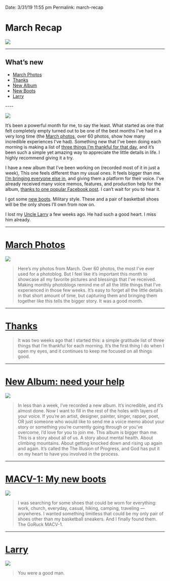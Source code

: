 
Date: 3/31/19 11:55 pm
Permalink: march-recap

# March Recap

![][image-1]

---- 

## What’s new

- [March Photos][1]
- [Thanks][2]
- [New Album][3]
- [New Boots][4]
- [Larry][5]

\----  

![][image-2]

It’s been a powerful month for me, to say the least. What started as one that felt completely empty turned out to be one of the best months I’ve had in a very long time (the [March photos][6], over 60 photos, show how many incredible experiences I’ve had). Something new that I’ve been doing each morning is making a list of [three things I’m thankful for that day][7], and it’s been such a simple yet amazing way to appreciate the little details in life. I highly recommend giving it a try. 

I have a new album that I’ve been working on (recorded most of it in just a week), This one feels different than my usual ones. It feels bigger than me. [I’m bringing everyone else in][8], and giving them a platform for their voice. I've already received many voice memos, features, and production help for the album, [thanks to one popular Facebook post][9]. I can’t wait for you to hear it.

I got some [new boots][10]. Military style. These and a pair of basketball shoes will be the only shoes I’ll own from now on.

I lost my [Uncle Larry][11] a few weeks ago. He had such a good heart. I miss him already.

---- 

# [March Photos][12]

![][image-3]

> Here’s my photos from March. Over 60 photos, the most I’ve ever used for a photoblog. But I feel like it’s important this month to showcase all my favorite pictures and blessings that I’ve received. Making monthly photoblogs remind me of all the little things that I’ve experienced in those few weeks. It’s easy to forget all the little details in that short amount of time, but capturing them and bringing them together like this tells the bigger story. It was a good month.

---- 

# [Thanks][13]

> It was two weeks ago that I started this: a simple gratitude list of three things that I’m thankful for each morning. It’s the first thing I do when I open my eyes, and it continues to keep me focused on all things good.

---- 

# [New Album: need your help][14]

![][image-4]

> In less than a week, I’ve recorded a new album. It’s incredible, and it’s almost done. Now I want to fill in the rest of the holes with layers of your voice. If you’re an artist, designer, painter, singer, rapper, poet, OR just someone who would like to send me a voice memo about your story or something you’re currently going through or you’ve overcome, I’d love for you to join me. This album is bigger than me. This is a story about all of us. A story about mental health. About climbing mountains. About getting knocked down and rising up again and again. It’s called the The Illusion of Progress, and God has put it on my heart to have you involved in the process.

---- 

# [MACV-1: My new boots][15]

![][image-5]

> I was searching for some shoes that could be worn for everything: work, church, everyday, casual, hiking, camping, traveling — anywheres. I wanted something limitless that could be my only pair of shoes other than my basketball sneakers. And I finally found them. The GoRuck MACV-1.

---- 

# [Larry][16]

![][image-6]

> You were a good man.

[1]:	/march-photos
[2]:	/thanks
[3]:	/new-album-need-your-help
[4]:	/macv-1-my-new-boots
[5]:	/larry
[6]:	/march-photos
[7]:	/thanks
[8]:	/new-album-need-your-help
[9]:	https://www.facebook.com/502651204/posts/10155818028496205?sfns=mo
[10]:	https://nashp.com/macv-1-my-new-boots
[11]:	/larry
[12]:	/march-photos
[13]:	/thanks
[14]:	/new-album-need-your-help
[15]:	https://nashp.com/macv-1-my-new-boots
[16]:	/larry

[image-1]:	https://i.imgur.com/SvYrSr8.jpg
[image-2]:	https://i.imgur.com/at4CHK1.jpg
[image-3]:	https://nashp.com/_image_cache/30efd1ed-4a86-43a8-9dc3-3f80ca0c1d21.jpg
[image-4]:	https://nashp.com/_image_cache/1d325701-2c31-4ec1-8e40-d9d74e3ed88c.png
[image-5]:	https://nashp.com/_image_cache/d060ba82-ece3-44ab-9963-73246e5912c9.jpg
[image-6]:	https://nashp.com/_image_cache/570f7d36-afac-4ab8-b5c2-9be5a0f76336.jpg